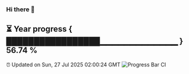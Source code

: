 ### Hi there 👋
⏳ Year progress { █████████████████▁▁▁▁▁▁▁▁▁▁▁▁▁ } 56.74 %
---
⏰ Updated on Sun, 27 Jul 2025 02:00:24 GMT
![Progress Bar CI](https://github.com/liununu/liununu/workflows/Progress%20Bar%20CI/badge.svg)
